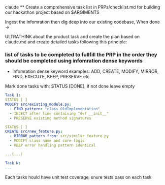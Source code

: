 claude
** Create a comprehensive task list in PRPs/checklist.md for building our hackathon project based on $ARGIMENTS

Ingest the infomration then dig deep into our existing codebase, When done ->

ULTRATHINK about the product task and create the plan based on claude.md and create detailed tasks following this principle:

### list of tasks to be completed to fullfill the PRP in the order they should be completed using infomration dense keywords

 - Infomration dense keyword examples:
 ADD, CREATE, MODIFY, MIRROR, FIND, EXECUTE, KEEP, PRESERVE etc

 Mark done tasks with: STATUS [DONE], if not done leave empty

```yaml
Task 1:
STATUS [ ]
MODIFY src/existing_module.py:
  - FIND pattern: "class OldImplementation"
  - INJECT after line containing "def __init__"
  - PRESERVE existing method signatures

STATUS [ ]
CREATE src/new_feature.py:
  - MIRROR pattern from: src/similar_feature.py
  - MODIFY class name and core logic
  - KEEP error handling pattern identical

...(...)

Task N:
...

```

Each tasks hould have unit test coverage, snure tests pass on each task